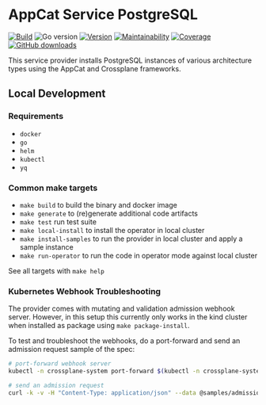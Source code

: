 # AppCat Service PostgreSQL

[![Build](https://img.shields.io/github/workflow/status/vshn/appcat-service-postgresql/Test)][build]
![Go version](https://img.shields.io/github/go-mod/go-version/vshn/appcat-service-postgresql)
[![Version](https://img.shields.io/github/v/release/vshn/appcat-service-postgresql)][releases]
[![Maintainability](https://img.shields.io/codeclimate/maintainability/vshn/appcat-service-postgresql)][codeclimate]
[![Coverage](https://img.shields.io/codeclimate/coverage/vshn/appcat-service-postgresql)][codeclimate]
[![GitHub downloads](https://img.shields.io/github/downloads/vshn/appcat-service-postgresql/total)][releases]

[build]: https://github.com/vshn/appcat-service-postgresql/actions?query=workflow%3ATest
[releases]: https://github.com/vshn/appcat-service-postgresql/releases
[codeclimate]: https://codeclimate.com/github/vshn/appcat-service-postgresql

This service provider installs PostgreSQL instances of various architecture types using the AppCat and Crossplane frameworks.

## Local Development

### Requirements

* `docker`
* `go`
* `helm`
* `kubectl`
* `yq`

### Common make targets

* `make build` to build the binary and docker image
* `make generate` to (re)generate additional code artifacts
* `make test` run test suite
* `make local-install` to install the operator in local cluster
* `make install-samples` to run the provider in local cluster and apply a sample instance
* `make run-operator` to run the code in operator mode against local cluster

See all targets with `make help`

### Kubernetes Webhook Troubleshooting

The provider comes with mutating and validation admission webhook server.
However, in this setup this currently only works in the kind cluster when installed as package using `make package-install`.

To test and troubleshoot the webhooks, do a port-forward and send an admission request sample of the spec:
```bash
# port-forward webhook server
kubectl -n crossplane-system port-forward $(kubectl -n crossplane-system get pods -o name -l pkg.crossplane.io/provider=appcat-service-postgresql) 9443:9443

# send an admission request
curl -k -v -H "Content-Type: application/json" --data @samples/admissionrequest.json https://localhost:9443/validate-postgresql-appcat-vshn-io-v1alpha1-postgresqlstandalone
```
